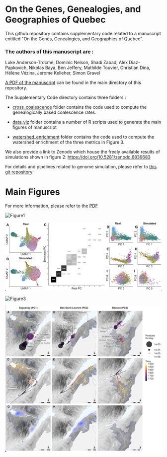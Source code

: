 # On the Genes, Genealogies, and Geographies of Quebec

This github repository contains supplementary code related to a manuscript entitled "On the Genes, Genealogies, and Geographies of Quebec".

### The authors of this manuscript are :
Luke Anderson-Trocmé, Dominic Nelson, Shadi Zabad, Alex Diaz-Papkovich, Nikolas Baya, Ben Jeffery, Mathilde Touvier, Christian Dina, Hélène Vézina, Jerome Kelleher, Simon Gravel

[A PDF of the manuscript](https://github.com/LukeAndersonTrocme/genes_in_space/blob/main/genes_in_space.pdf) can be found in the main directory of this repository.

The Supplementary Code directory contains three folders :

 - [cross_coalescence](https://github.com/LukeAndersonTrocme/genes_in_space/tree/main/supplementary_code/cross_coalescence) folder contains the code used to compute the genealogically based coalescence rates.

 - [data_viz](https://github.com/LukeAndersonTrocme/genes_in_space/tree/main/supplementary_code/data_viz) folder contains a number of R scripts used to generate the main figures of manuscript

 - [watershed_enrichment](https://github.com/LukeAndersonTrocme/genes_in_space/tree/main/supplementary_code/watershed_enrichment) folder contains the code used to compute the watershed enrichment of the three metrics in Figure 3.

We also provide a link to Zenodo which house the freely available results of simulations shown in figure 2: https://doi.org/10.5281/zenodo.6839683

For details and pipelines related to genome simulation, please refer to [this git repository](https://github.com/LukeAndersonTrocme/genome_simulations)

# Main Figures

For more information, please refer to the [PDF](https://github.com/LukeAndersonTrocme/genes_in_space/blob/main/genes_in_space.pdf) 

![Figure1](https://github.com/LukeAndersonTrocme/genes_in_space/blob/af509d646a3eab976fa674dff7103aea44a0624c/misc/fig1_lowres.png)

![Figure2](https://github.com/LukeAndersonTrocme/genes_in_space/blob/af509d646a3eab976fa674dff7103aea44a0624c/misc/fig2_lowres.png)

![Figure3](https://github.com/LukeAndersonTrocme/genes_in_space/blob/af509d646a3eab976fa674dff7103aea44a0624c/misc/fig3_lowres.png)

![Figure4](https://github.com/LukeAndersonTrocme/genes_in_space/blob/af509d646a3eab976fa674dff7103aea44a0624c/misc/fig4_lowres.png)

